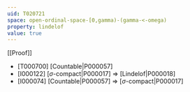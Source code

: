 ```yaml
---
uid: T020721
space: open-ordinal-space-[0,gamma)-(gamma-<-omega)
property: lindelof
value: true
---
```

[[Proof]]

* [T000700] [Countable|P000057]
* [I000122] [$\sigma$-compact|P000017] => [Lindelof|P000018]
* [I000074] [Countable|P000057] => [$\sigma$-compact|P000017]

